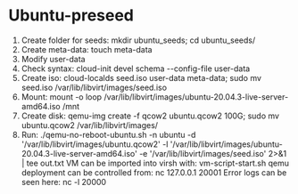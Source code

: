 # Ubuntu-preseed
1. Create folder for seeds: mkdir ubuntu_seeds; cd ubuntu_seeds/
2. Create meta-data: touch meta-data
3. Modify user-data
4. Check syntax: cloud-init devel schema --config-file user-data
5. Create iso: cloud-localds seed.iso user-data meta-data; sudo mv seed.iso /var/lib/libvirt/images/seed.iso
6. Mount: mount -o loop /var/lib/libvirt/images/ubuntu-20.04.3-live-server-amd64.iso /mnt
7. Create disk: qemu-img create -f qcow2 ubuntu.qcow2 100G; sudo mv ubuntu.qcow2 /var/lib/libvirt/images/
8. Run: ./qemu-no-reboot-ubuntu.sh -n ubuntu -d '/var/lib/libvirt/images/ubuntu.qcow2' -l '/var/lib/libvirt/images/ubuntu-20.04.3-live-server-amd64.iso' -e '/var/lib/libvirt/images/seed.iso' 2>&1 | tee out.txt
VM can be imported into virsh with: vm-script-start.sh
qemu deployment can be controlled from: nc 127.0.0.1 20001
Error logs can be seen here: nc -l 20000
